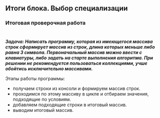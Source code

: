 ## Итоги блока. Выбор специализации
### Итоговая проверочная работа

#

_**Задача: Написать программу, которая из имеющегося массива строк сформирует массив из строк, длина которых меньше либо равна 3 символа. Первоначальный массив можно ввести с клавиатуры, либо задать на старте выполнения алгоритма. При решении не рекомендуется пользоваться коллекциями, учше обойтись исключительно массивами.**_



Этапы работы программы:
* получаем строки из консоли и формируем массив строк.
* проходимся по этому массиву в цикле и отбираем значения, подходящие по условиям.
* добавляем подходящие строки в итоговый массив.
* выводим итоговый массив.